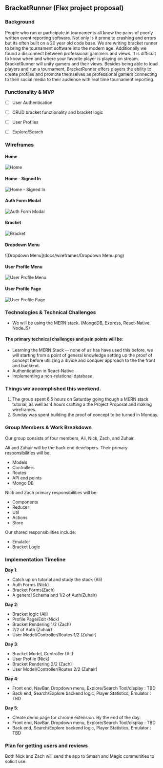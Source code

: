 ## BracketRunner (Flex project proposal)

### Background
People who run or participate in tournaments all know the pains of poorly written event reporting software. Not only is it prone to crashing and errors but its
often built on a 20 year old code base.  We are writing bracket runner to bring the tournament software into the modern age.
Additionally we found a disconnect between professional gammers and views.  It is difficult to know when and where your favorite player is playing on stream. BracketRunner will unify gamers and their views. Besides being able to load players and run a tournament, BracketRunner offers players the ability to create profiles and promote themselves as professional gamers connecting to their social media to their audience with real time tournament reporting.


### Functionality & MVP
- [ ] User Authentication
- [ ] CRUD bracket functionality and bracket logic
- [ ] User Profiles
- [ ] Explore/Search


### Wireframes

#### Home
![Home](docs/wireframes/Home.png)

#### Home - Signed In
![Home - Signed In](docs/wireframes/Home_signed_in.png)

#### Auth Form Modal
![Auth Form Modal](docs/wireframes/Auth_Form_Modal.png)

#### Bracket
![Bracket](docs/wireframes/Bracket.png)

#### Dropdown Menu
![Dropdown Menu](docs/wireframes/Dropdown Menu.png)

#### User Profile Menu
![User Profile Menu](docs/wireframes/User_Profile_Modal.png)

#### User Profile Page
![User Profile Page](docs/wireframes/User_Profile_Page.png)


### Technologies & Technical Challenges
- We will be using the MERN stack. (MongoDB, Express, React-Native, NodeJS)


#### The primary technical challenges and pain points will be:
- Learning the MERN Stack -- none of us has have used this before, we will starting from a point of general knowledge setting up the proof of concept before utilizing a divide and conquer approach to the the front and backend.
- Authentication in React-Native
- Implementing a non-relational database


### Things we accomplished this weekend.
1. The group spent 6.5 hours on Saturday going though a MERN stack tutorial, as well as 4 hours crafting a the Project Proposal and making wireframes.
2. Sunday was spent building the proof of concept to be turned in Monday.


### Group Members & Work Breakdown
Our group consists of four members, Ali, Nick, Zach, and Zuhair.

Ali and Zuhair will be the back end developers. Their primary responsibilities will be:
- Models
- Controllers
- Routes
- API end points
- Mongo DB

Nick and Zach primary responsibilities will be:
- Components
- Reducer
- Util
- Actions
- Store

Our shared responsibilities include:
- Emulator
- Bracket Logic


### Implementation Timeline
**Day 1**:
- Catch up on tutorial and study the stack (Ali)
- Auth Forms (Nick)
- Bracket Forms(Zach)
- A general Schema and 1/2 of Auth(Zuhair)

**Day 2**:
- Bracket logic (Ali)
- Profile Page/Edit (Nick)
- Bracket Rendering 1/2 (Zach)
- 2/2 of Auth (Zuhair)
- User Model/Controller/Routes 1/2 (Zuhair)

**Day 3**:
- Bracket Model, Controller (Ali)
- User Profile  (Nick)
- Bracket Rendering 2/2  (Zach)
- User Model/Controller/Routes 2/2 (Zuhair)

**Day 4**:
- Front end, NavBar, Dropdown menu, Explore/Search Tool/display : TBD
- Back end, Search/Explore backend logic, Player Statistics, Emulator : TBD

**Day 5**:
- Create demo page for chrome extension. By the end of the day:
- Front end, NavBar, Dropdown menu, Explore/Search Tool/display : TBD
- Back end, Search/Explore backend logic, Player Statistics, Emulator : TBD


### Plan for getting users and reviews
Both Nick and Zach will send the app to Smash and Magic communities to solicit use.

